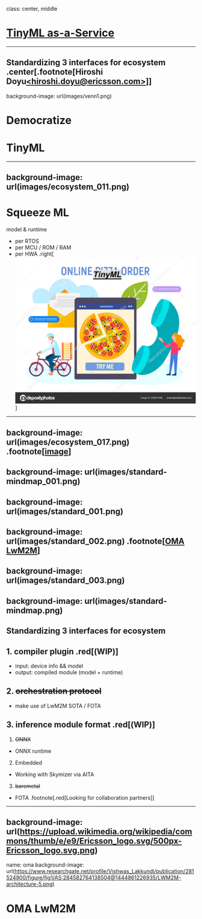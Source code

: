 class: center, middle
# [TinyML as-a-Service](https://sched.co/TLCJ)
 -----
Standardizing 3 interfaces for ecosystem
.center[.footnote[Hiroshi Doyu[&lt;hiroshi.doyu@ericsson.com&gt;](hiroshi.doyu@ericsson.com)]]
---
background-image: url(images/venn1.png)
# Democratize
# TinyML
---
background-image: url(images/ecosystem_011.png)
---
# Squeeze ML
model & runtime
- per RTOS
- per MCU / ROM / RAM
- per HWA
.right[![](images/pizzaonline.png)]
---
background-image: url(images/ecosystem_017.png)
.footnote[[image](images/ecosystem_017.png)]
---
background-image: url(images/standard-mindmap_001.png)
---
background-image: url(images/standard_001.png)
---
background-image: url(images/standard_002.png)
.footnote[[OMA LwM2M](#oma)]
---
background-image: url(images/standard_003.png)
---
background-image: url(images/standard-mindmap.png)
---
## **Standardizing 3 interfaces for ecosystem**
## 1. compiler plugin .red[(WIP)]
- input: device info && model
- output: compiled module (model + runtime)

## 2. ~~orchestration protocol~~
- make use of LwM2M SOTA / FOTA

## 3. inference module format .red[(WIP)]
1. ~~ONNX~~
 - ONNX runtime
2. Embedded
 - Working with Skymizer via AITA
3. ~~baremetal~~
 - FOTA
.footnote[.red[Looking for collaboration partners]]
---
background-image: url(https://upload.wikimedia.org/wikipedia/commons/thumb/e/e9/Ericsson_logo.svg/500px-Ericsson_logo.svg.png)
---
name: oma
background-image: url(https://www.researchgate.net/profile/Vishwas_Lakkundi/publication/281524900/figure/fig1/AS:284582764138504@1444861226935/LWM2M-architecture-5.png)
# OMA LwM2M
